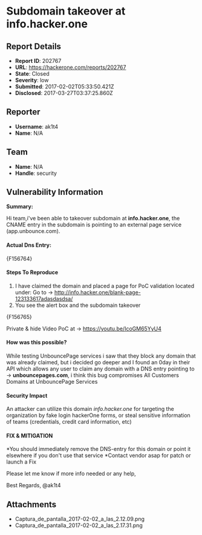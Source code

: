 # Subdomain takeover at info.hacker.one

## Report Details
- **Report ID**: 202767
- **URL**: https://hackerone.com/reports/202767
- **State**: Closed
- **Severity**: low
- **Submitted**: 2017-02-02T05:33:50.421Z
- **Disclosed**: 2017-03-27T03:37:25.860Z

## Reporter
- **Username**: ak1t4
- **Name**: N/A

## Team
- **Name**: N/A
- **Handle**: security

## Vulnerability Information
**Summary:**

Hi team,i've been able to takeover subdomain at __info.hacker.one__,
the CNAME entry in the subdomain is pointing to an external page service (app.unbounce.com). 

#### Actual Dns Entry:

{F156764}


#### Steps To Reproduce

1) I have claimed the domain and placed a page for PoC validation located under: 
Go to -> http://info.hacker.one/blank-page-123133617adasdasdsa/
2) You see the alert box and the subdomain takeover

{F156765}

Private & hide Video PoC at -> https://youtu.be/IcoGM65YyU4


#### How was this possible?

While testing UnbouncePage services i saw that they block any domain that was already claimed, but i decided go  deeper and I found an 0day in their API which allows any user to claim any domain with a DNS entry pointing to -> __unbouncepages.com__, i think this bug compromises All Customers Domains at UnbouncePage Services

#### Security Impact

An attacker can utilize this domain _info.hacker.one_ for targeting the organization by fake login hackerOne forms, or steal sensitive information of teams  (credentials, credit card information, etc)

#### FIX & MITIGATION

*You should immediately remove the DNS-entry for this domain or point it elsewhere if you don't use that service
*Contact vendor asap for patch or launch a Fix


Please let me know if more info needed or any help,

Best Regards,
@ak1t4


## Attachments
- Captura_de_pantalla_2017-02-02_a_las_2.12.09.png
- Captura_de_pantalla_2017-02-02_a_las_2.17.31.png
